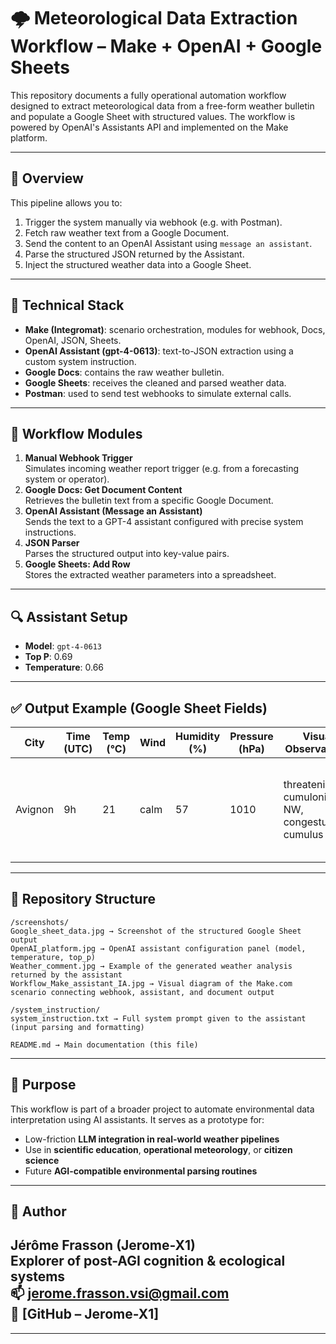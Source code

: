 # 🌩️ Meteorological Data Extraction Workflow – Make + OpenAI + Google Sheets

This repository documents a fully operational automation workflow designed to extract meteorological data from a free-form weather bulletin and populate a Google Sheet with structured values. The workflow is powered by OpenAI's Assistants API and implemented on the Make platform.

---

## 🧠 Overview

This pipeline allows you to:
1. Trigger the system manually via webhook (e.g. with Postman).
2. Fetch raw weather text from a Google Document.
3. Send the content to an OpenAI Assistant using `message an assistant`.
4. Parse the structured JSON returned by the Assistant.
5. Inject the structured weather data into a Google Sheet.

---

## 🔧 Technical Stack

- **Make (Integromat)**: scenario orchestration, modules for webhook, Docs, OpenAI, JSON, Sheets.
- **OpenAI Assistant (gpt-4-0613)**: text-to-JSON extraction using a custom system instruction.
- **Google Docs**: contains the raw weather bulletin.
- **Google Sheets**: receives the cleaned and parsed weather data.
- **Postman**: used to send test webhooks to simulate external calls.

---

## 🧩 Workflow Modules

1. **Manual Webhook Trigger**  
   Simulates incoming weather report trigger (e.g. from a forecasting system or operator).
2. **Google Docs: Get Document Content**  
   Retrieves the bulletin text from a specific Google Document.
3. **OpenAI Assistant (Message an Assistant)**  
   Sends the text to a GPT-4 assistant configured with precise system instructions.
4. **JSON Parser**  
   Parses the structured output into key-value pairs.
5. **Google Sheets: Add Row**  
   Stores the extracted weather parameters into a spreadsheet.

---

## 🔍 Assistant Setup

- **Model**: `gpt-4-0613`
- **Top P**: 0.69
- **Temperature**: 0.66


---

## ✅ Output Example (Google Sheet Fields)

| City     | Time (UTC) | Temp (°C) | Wind  | Humidity (%) | Pressure (hPa) | Visual Observations                                 | Meteorological Phenomena             | Comment                                                                 |
|----------|------------|-----------|-------|---------------|----------------|------------------------------------------------------|--------------------------------------|-------------------------------------------------------------------------|
| Avignon  | 9h         | 21        | calm  | 57            | 1010           | threatening cumulonimbus NW, congestus, cumulus     | cold drop, barometric swamp          | increased storm risk during the day based on visible vertical growth   |


---
## 📁 Repository Structure
```
/screenshots/
Google_sheet_data.jpg → Screenshot of the structured Google Sheet output
OpenAI_platform.jpg → OpenAI assistant configuration panel (model, temperature, top_p)
Weather_comment.jpg → Example of the generated weather analysis returned by the assistant
Workflow_Make_assistant_IA.jpg → Visual diagram of the Make.com scenario connecting webhook, assistant, and document output

/system_instruction/
system_instruction.txt → Full system prompt given to the assistant (input parsing and formatting)

README.md → Main documentation (this file)
```
---

## 🎯 Purpose

This workflow is part of a broader project to automate environmental data interpretation using AI assistants. It serves as a prototype for:
- Low-friction **LLM integration in real-world weather pipelines**
- Use in **scientific education**, **operational meteorology**, or **citizen science**
- Future **AGI-compatible environmental parsing routines**

---

## 🧠 Author

**Jérôme Frasson (Jerome-X1)**  
Explorer of post-AGI cognition & ecological systems  
📫 jerome.frasson.vsi@gmail.com  
🔗 [GitHub – Jerome-X1]
---



---

